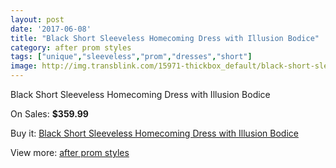 ```yaml
---
layout: post
date: '2017-06-08'
title: "Black Short Sleeveless Homecoming Dress with Illusion Bodice"
category: after prom styles
tags: ["unique","sleeveless","prom","dresses","short"]
image: http://img.transblink.com/15971-thickbox_default/black-short-sleeveless-homecoming-dress-with-illusion-bodice.jpg
---
```

Black Short Sleeveless Homecoming Dress with Illusion Bodice

On Sales: **$359.99**
<a href="https://www.transblink.com/en/after-prom-styles/5070-black-short-sleeveless-homecoming-dress-with-illusion-bodice.html"><amp-img layout="responsive" width="600" height="600" src="//img.transblink.com/15971-thickbox_default/black-short-sleeveless-homecoming-dress-with-illusion-bodice.jpg" alt="Black Short Sleeveless Homecoming Dress with Illusion Bodice 0" /></a>
<a href="https://www.transblink.com/en/after-prom-styles/5070-black-short-sleeveless-homecoming-dress-with-illusion-bodice.html"><amp-img layout="responsive" width="600" height="600" src="//img.transblink.com/15973-thickbox_default/black-short-sleeveless-homecoming-dress-with-illusion-bodice.jpg" alt="Black Short Sleeveless Homecoming Dress with Illusion Bodice 1" /></a>
<a href="https://www.transblink.com/en/after-prom-styles/5070-black-short-sleeveless-homecoming-dress-with-illusion-bodice.html"><amp-img layout="responsive" width="600" height="600" src="//img.transblink.com/15972-thickbox_default/black-short-sleeveless-homecoming-dress-with-illusion-bodice.jpg" alt="Black Short Sleeveless Homecoming Dress with Illusion Bodice 2" /></a>

Buy it: [Black Short Sleeveless Homecoming Dress with Illusion Bodice](https://www.transblink.com/en/after-prom-styles/5070-black-short-sleeveless-homecoming-dress-with-illusion-bodice.html "Black Short Sleeveless Homecoming Dress with Illusion Bodice")

View more: [after prom styles](https://www.transblink.com/en/55-after-prom-styles "after prom styles")